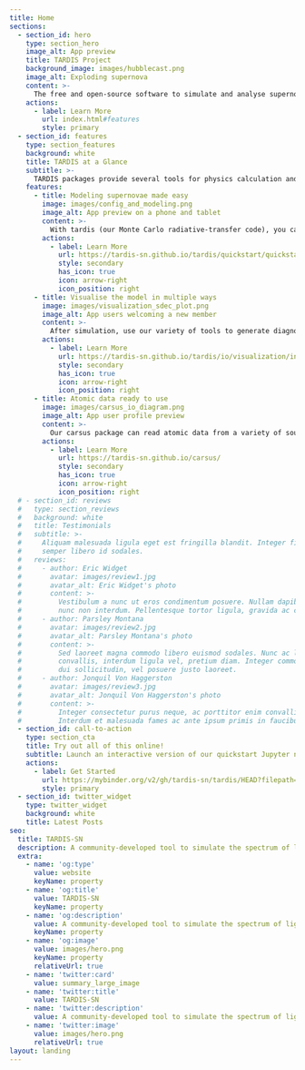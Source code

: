 ```yaml
---
title: Home
sections:
  - section_id: hero
    type: section_hero
    image_alt: App preview
    title: TARDIS Project
    background_image: images/hubblecast.png
    image_alt: Exploding supernova
    content: >-
      The free and open-source software to simulate and analyse supernovae, in Python
    actions:
      - label: Learn More
        url: index.html#features
        style: primary
  - section_id: features
    type: section_features
    background: white
    title: TARDIS at a Glance
    subtitle: >-
      TARDIS packages provide several tools for physics calculation and visulaization to make your supernova research easier. 
    features:
      - title: Modeling supernovae made easy
        image: images/config_and_modeling.png
        image_alt: App preview on a phone and tablet
        content: >-
          With tardis (our Monte Carlo radiative-transfer code), you can control simulation parameters and access physical properties of the model in an intuitive way.
        actions:
          - label: Learn More
            url: https://tardis-sn.github.io/tardis/quickstart/quickstart.html
            style: secondary
            has_icon: true
            icon: arrow-right
            icon_position: right
      - title: Visualise the model in multiple ways 
        image: images/visualization_sdec_plot.png
        image_alt: App users welcoming a new member
        content: >-
          After simulation, use our variety of tools to generate diagnostic visualizations and Jupyter widgets (GUI) to interactively explore the data.
        actions:
          - label: Learn More
            url: https://tardis-sn.github.io/tardis/io/visualization/index.html
            style: secondary
            has_icon: true
            icon: arrow-right
            icon_position: right
      - title: Atomic data ready to use
        image: images/carsus_io_diagram.png
        image_alt: App user profile preview
        content: >-
          Our carsus package can read atomic data from a variety of sources and output them to file formats readable by tardis and other radiative transfer codes.
        actions:
          - label: Learn More
            url: https://tardis-sn.github.io/carsus/
            style: secondary
            has_icon: true
            icon: arrow-right
            icon_position: right
  # - section_id: reviews
  #   type: section_reviews
  #   background: white
  #   title: Testimonials
  #   subtitle: >-
  #     Aliquam malesuada ligula eget est fringilla blandit. Integer finibus
  #     semper libero id sodales.
  #   reviews:
  #     - author: Eric Widget
  #       avatar: images/review1.jpg
  #       avatar_alt: Eric Widget's photo
  #       content: >-
  #         Vestibulum a nunc ut eros condimentum posuere. Nullam dapibus quis
  #         nunc non interdum. Pellentesque tortor ligula, gravida ac commodo eu.
  #     - author: Parsley Montana
  #       avatar: images/review2.jpg
  #       avatar_alt: Parsley Montana's photo
  #       content: >-
  #         Sed laoreet magna commodo libero euismod sodales. Nunc ac libero
  #         convallis, interdum ligula vel, pretium diam. Integer commodo sem at
  #         dui sollicitudin, vel posuere justo laoreet.
  #     - author: Jonquil Von Haggerston
  #       avatar: images/review3.jpg
  #       avatar_alt: Jonquil Von Haggerston's photo
  #       content: >-
  #         Integer consectetur purus neque, ac porttitor enim convallis vitae.
  #         Interdum et malesuada fames ac ante ipsum primis in faucibus.
  - section_id: call-to-action
    type: section_cta
    title: Try out all of this online!
    subtitle: Launch an interactive version of our quickstart Jupyter notebook
    actions:
      - label: Get Started
        url: https://mybinder.org/v2/gh/tardis-sn/tardis/HEAD?filepath=docs/quickstart/quickstart.ipynb
        style: primary
  - section_id: twitter_widget
    type: twitter_widget
    background: white
    title: Latest Posts
seo:
  title: TARDIS-SN
  description: A community-developed tool to simulate the spectrum of light emitted by exploding stars using Monte Carlo techniques.
  extra:
    - name: 'og:type'
      value: website
      keyName: property
    - name: 'og:title'
      value: TARDIS-SN
      keyName: property
    - name: 'og:description'
      value: A community-developed tool to simulate the spectrum of light emitted by exploding stars using Monte Carlo techniques.
      keyName: property
    - name: 'og:image'
      value: images/hero.png
      keyName: property
      relativeUrl: true
    - name: 'twitter:card'
      value: summary_large_image
    - name: 'twitter:title'
      value: TARDIS-SN
    - name: 'twitter:description'
      value: A community-developed tool to simulate the spectrum of light emitted by exploding stars using Monte Carlo techniques.
    - name: 'twitter:image'
      value: images/hero.png
      relativeUrl: true
layout: landing
---
```

